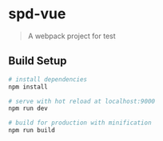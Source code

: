 # spd-vue

> A webpack project for test

## Build Setup

``` bash
# install dependencies
npm install

# serve with hot reload at localhost:9000
npm run dev

# build for production with minification
npm run build